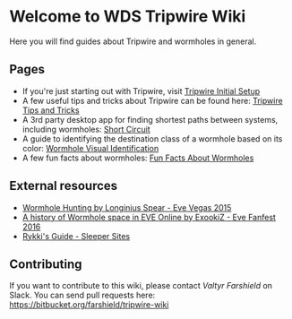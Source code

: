 # Welcome to WDS Tripwire Wiki

Here you will find guides about Tripwire and wormholes in general.

## Pages

* If you're just starting out with Tripwire, visit [Tripwire Initial Setup](tripwire_setup/)
* A few useful tips and tricks about Tripwire can be found here: [Tripwire Tips and Tricks](tripwire_tips/)
* A 3rd party desktop app for finding shortest paths between systems, including wormholes: [Short Circuit](shortcircuit/)
* A guide to identifying the destination class of a wormhole based on its color: [Wormhole Visual Identification](whvisual/)
* A few fun facts about wormholes: [Fun Facts About Wormholes](funfacts/)

## External resources

* [Wormhole Hunting by Longinius Spear - Eve Vegas 2015](https://www.youtube.com/watch?v=5ddR7W4LmR8)
* [A history of Wormhole space in EVE Online by ExookiZ - Eve Fanfest 2016](https://www.youtube.com/watch?v=X9P0f3KJCtE)
* [Rykki's Guide - Sleeper Sites](https://docs.google.com/spreadsheets/d/17cNu8hxqJKqkkPnhDlIuJY-IT6ps7kTNCd3BEz0Bvqs/pubhtml#)

## Contributing

If you want to contribute to this wiki, please contact *Valtyr Farshield* on Slack. You can send pull requests here: https://bitbucket.org/farshield/tripwire-wiki
